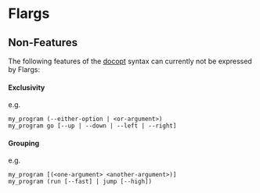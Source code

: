 # Flargs

## Non-Features

The following features of the [docopt](https://docopt.org/) syntax can currently not be expressed by Flargs:

#### Exclusivity

e.g.

```
my_program (--either-option | <or-argument>)
my_program go [--up | --down | --left | --right]
```

#### Grouping

e.g.

```
my_program [(<one-argument> <another-argument>)]
my_program (run [--fast] | jump [--high])
```
